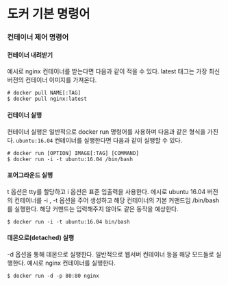 # 도커 기본 명령어

### 컨테이너 제어 명령어

#### 컨테이너 내려받기
예시로 nginx 컨테이너를 받는다면 다음과 같이 적을 수 있다. latest 태그는 가장 최신 버전의 컨테이너 이미지를 가져온다.

```
# docker pull NAME[:TAG]
$ docker pull nginx:latest
```

#### 컨테이너 실행
컨테이너 실행은 일반적으로 docker run 명령어를 사용하며 다음과 같은 형식을 가진다. `ubuntu:16.04` 컨테이너를 실행한다면 다음과 같이 실행할 수 있다.

```
# docker run [OPTION] IMAGE[:TAG] [COMMAND]
$ docker run -i -t ubuntu:16.04 /bin/bash
```

#### 포어그라운드 실행
t 옵션은 tty를 할당하고 i 옵션은 표준 입출력을 사용한다. 에시로 ubuntu 16.04 버전의 컨테이너를 -i , -t 옵션을 주어 생성하고 해당 컨테이너의 기본 커맨드임 /bin/bash를 실행한다. 해당 커맨드는 입력해주지 않아도 같은 동작을 예상한다.

```
$ docker run -i -t ubuntu:16.04 bin/bash
```

#### 데몬으로(detached) 실행
-d 옵션을 통해 데몬으로 실행한다. 일반적으로 웹서버 컨테이너 등을 해당 모드들로 실행한다. 예시로 nginx 컨테이너를 실행한다.

```
$ docker run -d -p 80:80 nginx
```